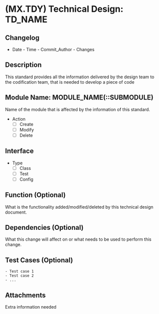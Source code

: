 # (MX.TDY) Technical Design: TD_NAME

## Changelog
- Date - Time - Commit_Author - Changes

## Description

This standard provides all the information delivered by the design team to the codification team, that is needed to develop a piece of code

## Module Name: MODULE_NAME(::SUBMODULE)

Name of the module that is affected by the information of this standard.
- Action
  - [ ] Create
  - [ ] Modify
  - [ ] Delete

## Interface
- Type
  - [ ] Class
  - [ ] Test
  - [ ] Config

## Function (Optional)
What is the functionality added/modified/deleted by this technical design document.

## Dependencies (Optional)
What this change will affect on or what needs to be used to perform this change.

## Test Cases (Optional)
    - Test case 1
    - Test case 2
    - ...

## Attachments
Extra information needed

